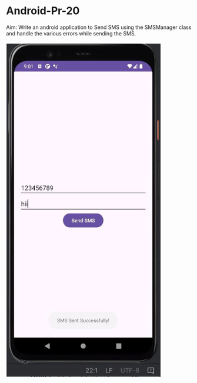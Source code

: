 # Android-Pr-20

Aim: Write an android application to Send SMS using the SMSManager class and handle the various errors while sending the SMS.

![](./ss1.png)
